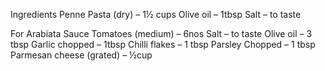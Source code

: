 Ingredients
Penne Pasta (dry) – 1½ cups
Olive oil – 1tbsp
Salt – to taste

For Arabiata Sauce
Tomatoes (medium) – 6nos
Salt – to taste
Olive oil – 3 tbsp
Garlic chopped – 1tbsp
Chilli flakes – 1 tbsp
Parsley Chopped – 1 tbsp
Parmesan cheese (grated) – ½cup